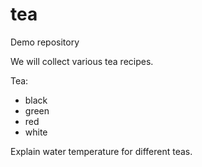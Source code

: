 # tea

Demo repository

We will collect various tea recipes.

Tea:
- black
- green
- red
- white

Explain water temperature for different teas.
